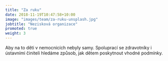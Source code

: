 ```yaml
---
title: "Za ruku"
date: 2018-11-19T10:47:58+10:00
image: "images/team/za-ruku-unsplash.jpg"
jobtitle: "Nezisková organizace"
promoted: true
weight: 3
---
```


Aby na to děti v nemocnicích nebyly samy. Spoluprací se zdravotníky i ústavními činiteli hledáme způsob, jak dětem poskytnout vhodné podmínky.